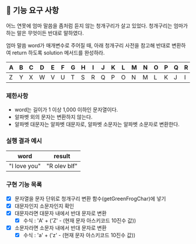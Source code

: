 ## 🚀 기능 요구 사항

어느 연못에 엄마 말씀을 좀처럼 듣지 않는 청개구리가 살고 있었다. 청개구리는 엄마가 하는 말은 무엇이든 반대로 말하였다.

엄마 말씀 word가 매개변수로 주어질 때, 아래 청개구리 사전을 참고해 반대로 변환하여 return 하도록 solution 메서드를 완성하라.

| A | B | C | D | E | F | G | H | I | J | K | L | M | N | O | P | Q | R | S | T | U | V | W | X | Y | Z |
| --- | --- | --- | --- | --- | --- | --- | --- | --- | --- | --- | --- | --- | --- | --- | --- | --- | --- | --- | --- | --- | --- | --- | --- | --- | --- |
| Z | Y | X | W | V | U | T | S | R | Q | P | O | N | M | L | K | J | I | H | G | F | E | D | C | B | A |

### 제한사항

- word는 길이가 1 이상 1,000 이하인 문자열이다.
- 알파벳 외의 문자는 변환하지 않는다.
- 알파벳 대문자는 알파벳 대문자로, 알파벳 소문자는 알파벳 소문자로 변환한다.

### 실행 결과 예시

| word | result |
| --- | --- |
| "I love you" | "R olev blf" |

### 구현 기능 목록
- [x]  문자열을 문자 단위로 청개구리 변환 함수(getGreenFrogChar)에 넣기
- [x]  대문자인지 소문자인지 확인
- [x]  대문자라면 대문자 내에서 반대 문자로 변환
    - [x]  수식 : 'A' + ('Z' - (현재 문자 아스키코드 10진수 값))
- [x]  소문자라면 소문자 내에서 반대 문자로 변환
    - [x]  수식 : 'a' + ('z' - (현재 문자 아스키코드 10진수 값))